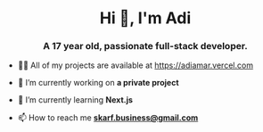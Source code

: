 <h1 align="center">Hi 👋, I'm Adi</h1>
<h3 align="center">A 17 year old, passionate full-stack developer.</h3>

- 👨‍💻 All of my projects are available at https://adiamar.vercel.com
  
- 🔭 I’m currently working on **a private project**

- 🌱 I’m currently learning **Next.js**

- 📫 How to reach me **skarf.business@gmail.com**
